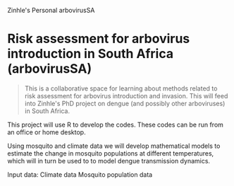 Zinhle's Personal arbovirusSA

# Risk assessment for arbovirus introduction in South Africa (arbovirusSA)

> This is a collaborative space for learning about methods related to risk assessment for arbovirus introduction and invasion. This will feed into Zinhle's PhD project on dengue (and possibly other arboviruses) in South Africa.


This project will use R to develop the codes. These codes can be run from an office or home desktop. 

Using mosquito and climate data we will develop mathematical models to estimate the change in mosquito populations at different temperatures, which will in turn be used to to model dengue transmission dynamics.

Input data: Climate data
            Mosquito population data
